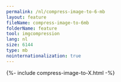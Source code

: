 ```yaml
---
permalink: /nl/compress-image-to-6-mb
layout: feature
fileName: compress-image-to-6mb
folderName: feature
tool: imgcompression
lang: nl
size: 6144
type: mb
nointernationalization: true
---
```

{%- include compress-image-to-X.html -%}
      